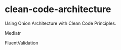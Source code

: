 # clean-code-architecture

Using Onion Architecture with Clean Code Principles.

Mediatr

FluentValidation